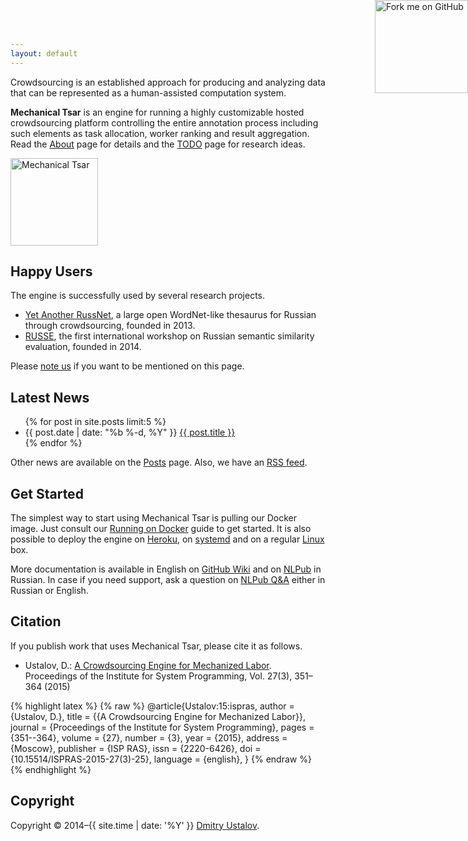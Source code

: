 ```yaml
---
layout: default
---
```


<div class="pure-g">
<div class="pure-u-1 pure-u-md-2-3">
  <p>Crowdsourcing is an established approach for producing and analyzing data that can be represented as a human-assisted computation system.</p>

  <p><strong>Mechanical Tsar</strong> is an engine for running a highly customizable hosted crowdsourcing platform controlling the entire annotation process including such elements as task allocation, worker ranking and result aggregation. Read the <a href="/about">About</a> page for details and the <a href="/todo/">TODO</a> page for research ideas.</p>
</div>
<div class="pure-u-1 pure-u-md-1-3 align-center">
  <img src="https://media.githubusercontent.com/media/mtsar/mtsar.github.io/master/media/logo.png" alt="Mechanical Tsar" style="height: 10em">
</div>
</div>

## Happy Users

The engine is successfully used by several research projects.

* [Yet Another RussNet](http://russianword.net/en/), a large open WordNet-like thesaurus for Russian through crowdsourcing, founded in 2013.
* [RUSSE](http://russe.nlpub.ru/), the first international workshop on Russian semantic similarity evaluation, founded in 2014.

Please [note us](https://github.com/mtsar/mtsar.github.io/issues) if you want to be mentioned on this page.

## Latest News

<ul>
{% for post in site.posts limit:5 %}
<li>
<span class="post-meta">{{ post.date | date: "%b %-d, %Y" }}</span>
  <a class="post-link" href="{{ post.url | prepend: site.baseurl }}">{{ post.title }}</a>
</li>
{% endfor %}
</ul>

Other news are available on the [Posts](/posts) page. Also, we have an [RSS feed](/posts.xml).

## Get Started

The simplest way to start using Mechanical Tsar is pulling our Docker image. Just consult our [Running on Docker](https://github.com/mtsar/mtsar/wiki/Running-on-Docker) guide to get started. It is also possible to deploy the engine on [Heroku](https://github.com/mtsar/mtsar/wiki/Running-on-Heroku), on [systemd](https://github.com/mtsar/mtsar/wiki/Running-on-systemd) and on a regular [Linux](https://github.com/mtsar/mtsar/wiki/Running) box.

More documentation is available in English on [GitHub Wiki](https://github.com/mtsar/mtsar/wiki) and on [NLPub](https://nlpub.ru/Mechanical_Tsar) in Russian. In case if you need support, ask a question on [NLPub Q&A](http://qa.nlpub.ru/c/mtsar) either in Russian or English.

## Citation

If you publish work that uses Mechanical Tsar, please cite it as follows.

* Ustalov, D.: [A Crowdsourcing Engine for Mechanized Labor](http://dx.doi.org/10.15514/ISPRAS-2015-27%283%29-25). Proceedings of the Institute for System Programming, Vol. 27(3), 351–364 (2015)

{% highlight latex %}
{% raw %}
@article{Ustalov:15:ispras,
  author    = {Ustalov, D.},
  title     = {{A Crowdsourcing Engine for Mechanized Labor}},
  journal   = {Proceedings of the Institute for System Programming},
  pages     = {351--364},
  volume    = {27},
  number    = {3},
  year      = {2015},
  address   = {Moscow},
  publisher = {ISP RAS},
  issn      = {2220-6426},
  doi       = {10.15514/ISPRAS-2015-27(3)-25},
  language  = {english},
}
{% endraw %}
{% endhighlight %}

## Copyright

Copyright &copy; 2014&ndash;{{ site.time | date: '%Y' }} [Dmitry Ustalov].

[Dmitry Ustalov]: https://ustalov.name/

<a href="https://github.com/mtsar"><img style="position: absolute; top: 0; right: 0; border: 0; width: 149px; height: 149px;" src="//aral.github.io/fork-me-on-github-retina-ribbons/right-graphite@2x.png" alt="Fork me on GitHub"></a>
